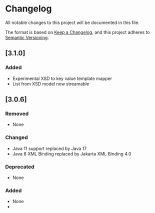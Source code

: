 # Changelog

All notable changes to this project will be documented in this file.

The format is based on [Keep a Changelog](https://keepachangelog.com/), and this project adheres
to [Semantic Versioning](https://semver.org/).

## [3.1.0]

### Added

* Experimental XSD to key value template mapper
* List from XSD model now streamable

## [3.0.6]

### Removed

* None

### Changed

* Java 11 support replaced by Java 17
* Java 8 XML Binding replaced by Jakarta XML Binding 4.0

### Deprecated

* None

### Added

* None 
* 